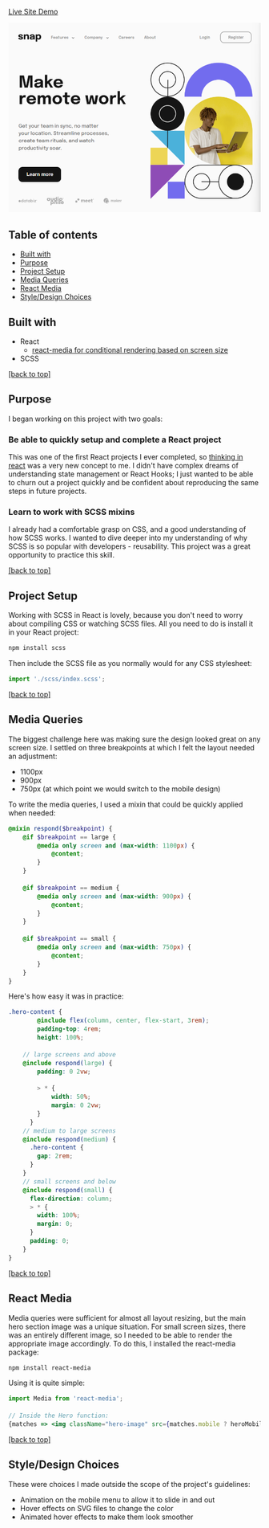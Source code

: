 [Live Site Demo](https://souperstition.github.io/snap/)

![](./src/images/screenshot.png)

## Table of contents 

- [Built with](#built-with)
- [Purpose](#purpose)
- [Project Setup](#project-setup)
- [Media Queries](#media-queries)
- [React Media](#react-media)
- [Style/Design Choices](#styledesign-choices)

## Built with 

- React
  - [react-media for conditional rendering based on screen size](https://www.npmjs.com/package/react-media)
- SCSS

[[back to top]](#table-of-contents)

## Purpose 
I began working on this project with two goals:

### Be able to quickly setup and complete a React project

This was one of the first React projects I ever completed, so [thinking in react](https://reactjs.org/docs/thinking-in-react.html) was a very new concept to me. I didn't have complex dreams of understanding state management or React Hooks; I just wanted to be able to churn out a project quickly and be confident about reproducing the same steps in future projects.

### Learn to work with SCSS mixins

I already had a comfortable grasp on CSS, and a good understanding of how SCSS works. I wanted to dive deeper into my understanding of why SCSS is so popular with developers - reusability. This project was a great opportunity to practice this skill.

[[back to top]](#table-of-contents)

## Project Setup 

Working with SCSS in React is lovely, because you don't need to worry about compiling CSS or watching SCSS files. All you need to do is install it in your React project:

~~~bash
npm install scss
~~~

Then include the SCSS file as you normally would for any CSS stylesheet:

~~~js
import './scss/index.scss';
~~~

[[back to top]](#table-of-contents)

## Media Queries 

The biggest challenge here was making sure the design looked great on any screen size. I settled on three breakpoints at which I felt the layout needed an adjustment:

- 1100px
- 900px
- 750px (at which point we would switch to the mobile design)

To write the media queries, I used a mixin that could be quickly applied when needed:

~~~scss
@mixin respond($breakpoint) {
	@if $breakpoint == large {
		@media only screen and (max-width: 1100px) {
			@content;
		}
	}

	@if $breakpoint == medium {
		@media only screen and (max-width: 900px) {
			@content;
		}
	}

	@if $breakpoint == small {
		@media only screen and (max-width: 750px) {
			@content;
		}
	}
}
~~~

Here's how easy it was in practice:

~~~scss
.hero-content {
		@include flex(column, center, flex-start, 3rem);
		padding-top: 4rem;
		height: 100%;

    // large screens and above
    @include respond(large) {
		padding: 0 2vw;

		> * {
			width: 50%;
			margin: 0 2vw;
		}
	  }
    // medium to large screens
    @include respond(medium) {
      .hero-content {
        gap: 2rem;
      }
    }
    // small screens and below
    @include respond(small) {
      flex-direction: column;
      > * {
        width: 100%;
        margin: 0;
      }
      padding: 0;
    }
}
~~~

[[back to top]](#table-of-contents)

## React Media 

Media queries were sufficient for almost all layout resizing, but the main hero section image was a unique situation. For small screen sizes, there was an entirely different image, so I needed to be able to render the appropriate image accordingly. To do this, I installed the react-media package:

~~~bash
npm install react-media
~~~

Using it is quite simple: 

~~~jsx
import Media from 'react-media';

// Inside the Hero function:
{matches => <img className="hero-image" src={matches.mobile ? heroMobile : heroDesktop} alt="" />}
~~~

[[back to top]](#table-of-contents)

## Style/Design Choices 

These were choices I made outside the scope of the project's guidelines: 

- Animation on the mobile menu to allow it to slide in and out
- Hover effects on SVG files to change the color
- Animated hover effects to make them look smoother
